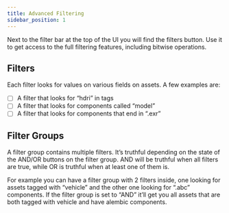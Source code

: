 ```yaml
---
title: Advanced Filtering
sidebar_position: 1
---
```


Next to the filter bar at the top of the UI you will find the filters button. Use it to get access to the full filtering features, including bitwise operations.

## Filters
Each filter looks for values on various fields on assets. A few examples are:
- [ ] A filter that looks for “hdri” in tags
- [ ] A filter that looks for components called “model”
- [ ] A filter that looks for components that end in “.exr”

## Filter Groups
A filter group contains multiple filters. It’s truthful depending on the state of the AND/OR buttons on the filter group. AND will be truthful when all filters are true, while OR is truthful when at least one of them is.

For example you can have a filter group with 2 filters inside, one looking for assets tagged with “vehicle” and the other one looking for “.abc” components. If the filter group is set to “AND” it’ll get you all assets that are both tagged with vehicle and have alembic components.
